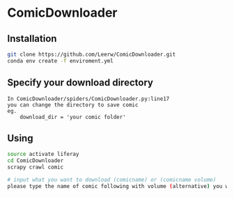 # ComicDownloader

## Installation

```sh
git clone https://github.com/Leerw/ComicDownloader.git
conda env create -f enviroment.yml
```

## Specify your download directory

```
In ComicDownloader/spiders/ComicDownloader.py:line17
you can change the directory to save comic
eg.
    download_dir = 'your comic folder'
```

## Using

```sh
source activate liferay
cd ComicDownloader
scrapy crawl comic

# input what you want to download (comicname) or (comicname volume)
please type the name of comic following with volume (alternative) you want to download (eg. 火影忍者 or 火影忍者 第三卷)
```